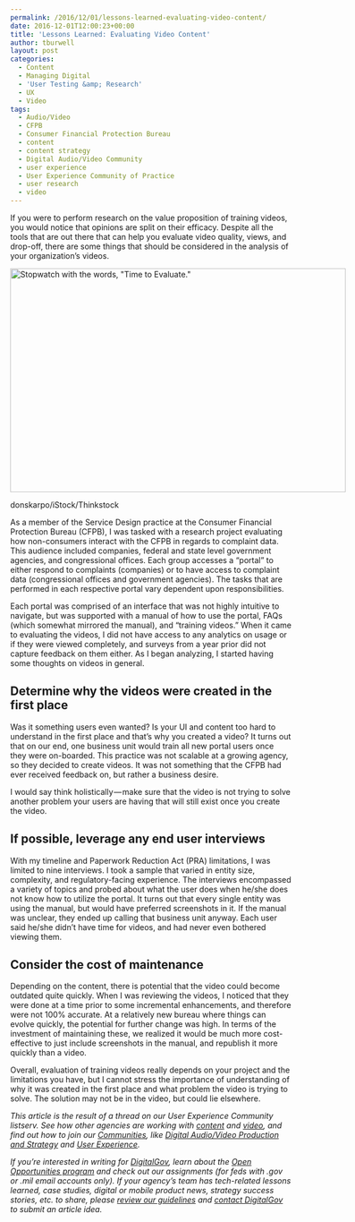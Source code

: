 ```yaml
---
permalink: /2016/12/01/lessons-learned-evaluating-video-content/
date: 2016-12-01T12:00:23+00:00
title: 'Lessons Learned: Evaluating Video Content'
author: tburwell
layout: post
categories:
  - Content
  - Managing Digital
  - 'User Testing &amp; Research'
  - UX
  - Video
tags:
  - Audio/Video
  - CFPB
  - Consumer Financial Protection Bureau
  - content
  - content strategy
  - Digital Audio/Video Community
  - user experience
  - User Experience Community of Practice
  - user research
  - video
---
```


If you were to perform research on the value proposition of training videos, you would notice that opinions are split on their efficacy. Despite all the tools that are out there that can help you evaluate video quality, views, and drop-off, there are some things that should be considered in the analysis of your organization’s videos.

<div id="attachment_386353" style="width: 610px" class="wp-caption aligncenter">
  <img class="size-full wp-image-386353" src="https://www.digitalgov.gov/files/2017/03/600-x-400-Time-to-evaluate-concept-clock-donskarpo-iStock-Thinkstock-500832345.jpg" alt="Stopwatch with the words, &quot;Time to Evaluate.&quot;" width="600" height="400" />
  
  <p class="wp-caption-text">
    donskarpo/iStock/Thinkstock
  </p>
</div>

As a member of the Service Design practice at the Consumer Financial Protection Bureau (CFPB), I was tasked with a research project evaluating how non-consumers interact with the CFPB in regards to complaint data. This audience included companies, federal and state level government agencies, and congressional offices. Each group accesses a “portal” to either respond to complaints (companies) or to have access to complaint data (congressional offices and government agencies). The tasks that are performed in each respective portal vary dependent upon responsibilities.

Each portal was comprised of an interface that was not highly intuitive to navigate, but was supported with a manual of how to use the portal, FAQs (which somewhat mirrored the manual), and “training videos.” When it came to evaluating the videos, I did not have access to any analytics on usage or if they were viewed completely, and surveys from a year prior did not capture feedback on them either. As I began analyzing, I started having some thoughts on videos in general.

## Determine why the videos were created in the first place

Was it something users even wanted? Is your UI and content too hard to understand in the first place and that’s why you created a video? It turns out that on our end, one business unit would train all new portal users once they were on-boarded. This practice was not scalable at a growing agency, so they decided to create videos. It was not something that the CFPB had ever received feedback on, but rather a business desire.

I would say think holistically — make sure that the video is not trying to solve another problem your users are having that will still exist once you create the video.

## If possible, leverage any end user interviews

With my timeline and Paperwork Reduction Act (PRA) limitations, I was limited to nine interviews. I took a sample that varied in entity size, complexity, and regulatory-facing experience. The interviews encompassed a variety of topics and probed about what the user does when he/she does not know how to utilize the portal. It turns out that every single entity was using the manual, but would have preferred screenshots in it. If the manual was unclear, they ended up calling that business unit anyway. Each user said he/she didn’t have time for videos, and had never even bothered viewing them.

## Consider the cost of maintenance

Depending on the content, there is potential that the video could become outdated quite quickly. When I was reviewing the videos, I noticed that they were done at a time prior to some incremental enhancements, and therefore were not 100% accurate. At a relatively new bureau where things can evolve quickly, the potential for further change was high. In terms of the investment of maintaining these, we realized it would be much more cost-effective to just include screenshots in the manual, and republish it more quickly than a video.

Overall, evaluation of training videos really depends on your project and the limitations you have, but I cannot stress the importance of understanding of why it was created in the first place and what problem the video is trying to solve. The solution may not be in the video, but could lie elsewhere.

<div class="hdivider">
</div>

_This article is the result of a thread on our User Experience Community listserv. See how other agencies are working with [content](https://www.digitalgov.gov/category/content/) and [video](https://www.digitalgov.gov/category/content/video/), and find out how to join our [Communities](https://www.digitalgov.gov/communities/), like [Digital Audio/Video Production and Strategy](https://www.digitalgov.gov/communities/digital-audio-video-community-of-practice/) and [User Experience](https://www.digitalgov.gov/communities/federal-user-experience-community-of-practice/)._

_If you’re interested in writing for [DigitalGov](https://www.digitalgov.gov/), learn about the [Open Opportunities program](https://www.digitalgov.gov/join-digitalgov/open-opportunities-in-digitalgov/) and check out our assignments (for feds with .gov or .mil email accounts only). If your agency’s team has tech-related lessons learned, case studies, digital or mobile product news, strategy success stories, etc. to share, please [review our guidelines](https://www.digitalgov.gov/join-digitalgov/) and [contact DigitalGov](https://www.digitalgov.gov/contact-us/) to submit an article idea._